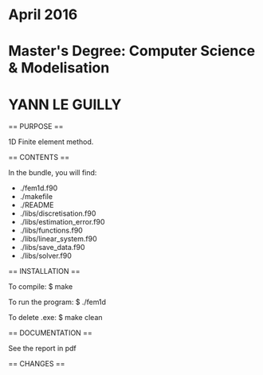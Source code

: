 
# April 2016                              
# Master's Degree: Computer Science & Modelisation
# YANN LE GUILLY


== PURPOSE ==

1D Finite element method.

== CONTENTS ==

In the bundle, you will find:
- ./fem1d.f90
- ./makefile
- ./README
- ./libs/discretisation.f90
- ./libs/estimation_error.f90
- ./libs/functions.f90
- ./libs/linear_system.f90
- ./libs/save_data.f90
- ./libs/solver.f90

== INSTALLATION ==

To compile:
$ make

To run the program:
$ ./fem1d

To delete .exe:
$ make clean

== DOCUMENTATION ==

See the report in pdf

== CHANGES ==
